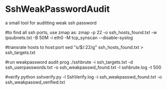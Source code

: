 # SshWeakPasswordAudit
a small tool for auditting weak ssh password

#to find all ssh ports, use zmap as:
zmap -p 22 -o ssh_hosts_found.txt -w ipsubnets.txt -B 50M -i eth0 -M tcp_synscan --disable-syslog 

#transrate hosts to host:port
sed "s/$/:22/g" ssh_hosts_found.txt > ssh_targets.txt

#run weakpassword audit prog
./sshbrute -i ssh_targets.txt -d ssh_userpasswords.txt -o ssh_weakpasswd_found.txt -l sshbrute.log -t 500

#verify
python sshverify.py -l SshVerify.log -i ssh_weakpasswd_found.txt -o ssh_weakpasswd_verified.txt
